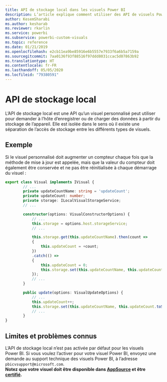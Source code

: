 ```yaml
---
title: API de stockage local dans les visuels Power BI
description: L’article explique comment utiliser des API de visuels Power BI pour accéder au stockage local du navigateur
author: KesemSharabi
ms.author: kesharab
ms.reviewer: rkarlin
ms.service: powerbi
ms.subservice: powerbi-custom-visuals
ms.topic: reference
ms.date: 01/21/2019
ms.openlocfilehash: e2cb11ea9be85916e6b5557e7933f6a6b5a7159a
ms.sourcegitcommit: 7aa0136f93f88516f97ddd8031ccac5d07863b92
ms.translationtype: HT
ms.contentlocale: fr-FR
ms.lasthandoff: 05/05/2020
ms.locfileid: "79380591"
---
```

# <a name="local-storage-api"></a>API de stockage local

L’API de stockage local est une API qu’un visuel personnalisé peut utiliser pour demander à l’hôte d’enregistrer ou de charger des données à partir du stockage de l’appareil. Elle est isolée dans le sens où il existe une séparation de l’accès de stockage entre les différents types de visuels.

## <a name="sample"></a>Exemple

Si le visuel personnalisé doit augmenter un compteur chaque fois que la méthode de mise à jour est appelée, mais que la valeur du compteur doit également être conservée et ne pas être réinitialisée à chaque démarrage du visuel :

```typescript
export class Visual implements IVisual {
        // ...
        private updateCountName: string = 'updateCount';
        private updateCount: number;
        private storage: ILocalVisualStorageService;
        // ...

        constructor(options: VisualConstructorOptions) {
            // ...
            this.storage = options.host.storageService;
            // ...

            this.storage.get(this.updateCountName).then(count =>
            {
                this.updateCount = +count;
            })
            .catch(() =>
            {
                this.updateCount = 0;
                this.storage.set(this.updateCountName, this.updateCount.toString());
            });
            // ...
        }

        public update(options: VisualUpdateOptions) {
            // ...
            this.updateCount++;
            this.storage.set(this.updateCountName, this.updateCount.toString());
            // ...
        }
}
```

## <a name="known-limitations-and-issues"></a>Limites et problèmes connus

L’API de stockage local n’est pas activée par défaut pour les visuels Power BI. Si vous voulez l’activer pour votre visuel Power BI, envoyez une demande au support technique des visuels Power BI, à l’adresse `pbicvsupport@microsoft.com`.  
**Notez que votre visuel doit être disponible dans [AppSource](https://appsource.microsoft.com/en-us/marketplace/apps?product=power-bi-visuals) et être [certifié](https://powerbi.microsoft.com/en-us/documentation/powerbi-custom-visuals-certified/).**
